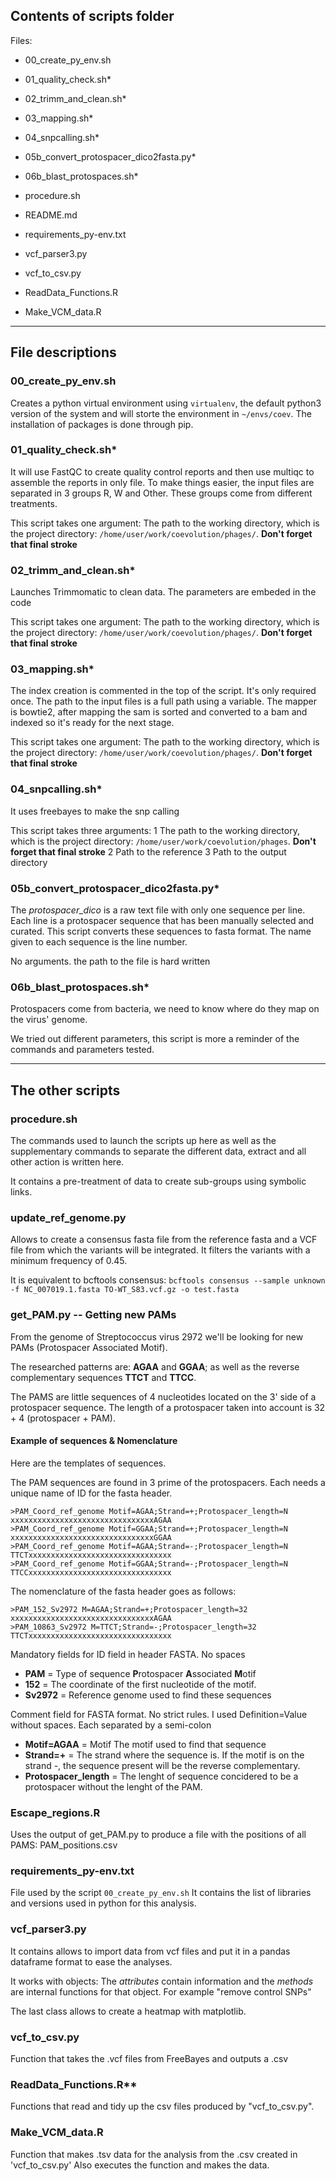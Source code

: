 ## Contents of scripts folder


Files:

* 00_create_py_env.sh
* 01_quality_check.sh*
* 02_trimm_and_clean.sh*
* 03_mapping.sh*
* 04_snpcalling.sh*
* 05b_convert_protospacer_dico2fasta.py*
* 06b_blast_protospaces.sh*

* procedure.sh
* README.md
* requirements_py-env.txt

* vcf_parser3.py
* vcf_to_csv.py
* ReadData_Functions.R
* Make_VCM_data.R


----


## File descriptions


### 00_create_py_env.sh

Creates a python virtual environment using `virtualenv`, the default python3 version of the system and will storte the environment in `~/envs/coev`. The installation of packages is done through pip.


### 01_quality_check.sh*

It will use FastQC to create quality control reports and then use multiqc to assemble the reports in only file. To make things easier, the input files are separated in 3 groups R, W and Other. These groups come from different treatments.

This script takes one argument: The path to the working directory, which is the project directory: `/home/user/work/coevolution/phages/`. **Don't forget that final stroke** 


### 02_trimm_and_clean.sh*

Launches Trimmomatic to clean data.
The parameters are embeded in the code

This script takes one argument: The path to the working directory, which is the project directory: `/home/user/work/coevolution/phages/`. **Don't forget that final stroke** 


### 03_mapping.sh*

The index creation is commented in the top of the script. It's only required once.
The path to the input files is a full path using a variable.
The mapper is bowtie2, after mapping the sam is sorted and converted to a bam and indexed so it's ready for the next stage.

This script takes one argument: The path to the working directory, which is the project directory: `/home/user/work/coevolution/phages/`. **Don't forget that final stroke** 


### 04_snpcalling.sh*

It uses freebayes to make the snp calling

This script takes three arguments: 
1 The path to the working directory, which is the project directory: `/home/user/work/coevolution/phages`. **Don't forget that final stroke** 
2 Path to the reference
3 Path to the output directory


### 05b_convert_protospacer_dico2fasta.py*

The *protospacer_dico* is a raw text file with only one sequence per line.
Each line is a protospacer sequence that has been manually selected and curated.
This script converts these sequences to fasta format.
The name given to each sequence is the line number.

No arguments. the path to the file is hard written


### 06b_blast_protospaces.sh*

Protospacers come from bacteria, we need to know where do they map on the virus' genome.

We tried out different parameters, this script is more a reminder of the commands and parameters tested.



----



## The other scripts

### procedure.sh

The commands used to launch the scripts up here as well as the supplementary commands to separate the different data, extract and all other action is written here.

It contains a pre-treatment of data to create sub-groups using symbolic links.



### update_ref_genome.py

Allows to create a consensus fasta file from the reference fasta
and a VCF file from which the variants will be integrated.
It filters the variants with a minimum frequency of 0.45.

It is equivalent to bcftools consensus:
`bcftools consensus --sample unknown -f NC_007019.1.fasta TO-WT_S83.vcf.gz -o test.fasta`


### get_PAM.py -- Getting new PAMs

From the genome of Streptococcus virus 2972 we'll be looking for new PAMs (Protospacer Associated Motif).

The researched patterns are: **AGAA** and **GGAA**; as well as the reverse complementary sequences **TTCT** and **TTCC**.

The PAMS are little sequences of 4 nucleotides located on the 3' side of a protospacer sequence. The length of a protospacer taken into account is 32 + 4 (protospacer + PAM).


#### Example of sequences & Nomenclature

Here are the templates of sequences.

The PAM sequences are found in 3 prime of the protospacers.
Each needs a unique name of ID for the fasta header.

```
>PAM_Coord_ref_genome Motif=AGAA;Strand=+;Protospacer_length=N
xxxxxxxxxxxxxxxxxxxxxxxxxxxxxxxxAGAA
>PAM_Coord_ref_genome Motif=GGAA;Strand=+;Protospacer_length=N
xxxxxxxxxxxxxxxxxxxxxxxxxxxxxxxxGGAA
>PAM_Coord_ref_genome Motif=AGAA;Strand=-;Protospacer_length=N
TTCTxxxxxxxxxxxxxxxxxxxxxxxxxxxxxxxx
>PAM_Coord_ref_genome Motif=GGAA;Strand=-;Protospacer_length=N
TTCCxxxxxxxxxxxxxxxxxxxxxxxxxxxxxxxx
```

The nomenclature of the fasta header goes as follows:

```
>PAM_152_Sv2972 M=AGAA;Strand=+;Protospacer_length=32
xxxxxxxxxxxxxxxxxxxxxxxxxxxxxxxxAGAA
>PAM_10863_Sv2972 M=TTCT;Strand=-;Protospacer_length=32
TTCTxxxxxxxxxxxxxxxxxxxxxxxxxxxxxxxx
```

Mandatory fields for ID field in header FASTA. No spaces

* **PAM** = Type of sequence **P**rotospacer **A**ssociated **M**otif
* **152** = The coordinate of the first nucleotide of the motif.
* **Sv2972** = Reference genome used to find these sequences

Comment field for FASTA format. No strict rules. I used Definition=Value without spaces. Each separated by a semi-colon

* **Motif=AGAA** = Motif The motif used to find that sequence
* **Strand=+** = The strand where the sequence is. If the motif is on the strand -, the sequence present will be the reverse complementary.
* **Protospacer_length** = The lenght of sequence concidered to be a protospacer without the lenght of the PAM.


### Escape_regions.R

Uses the output of get_PAM.py to produce a file with the positions of all PAMS: PAM_positions.csv


### requirements_py-env.txt

File used by the script `00_create_py_env.sh`
It contains the list of libraries and versions used in python for this analysis.


### vcf_parser3.py

It contains allows to import data from vcf files and put it in a pandas dataframe format to ease the analyses.

It works with objects: The _attributes_ contain information and the _methods_ are internal functions for that object. For example "remove control SNPs"

The last class allows to create a heatmap with matplotlib.

### vcf_to_csv.py

Function that takes the .vcf files from FreeBayes and outputs a .csv
  
### ReadData_Functions.R**

Functions that read and tidy up the csv files produced by "vcf_to_csv.py". 

### Make_VCM_data.R

Function that makes .tsv data for the analysis from the .csv created in 'vcf_to_csv.py'
Also executes the function and makes the data.
  





